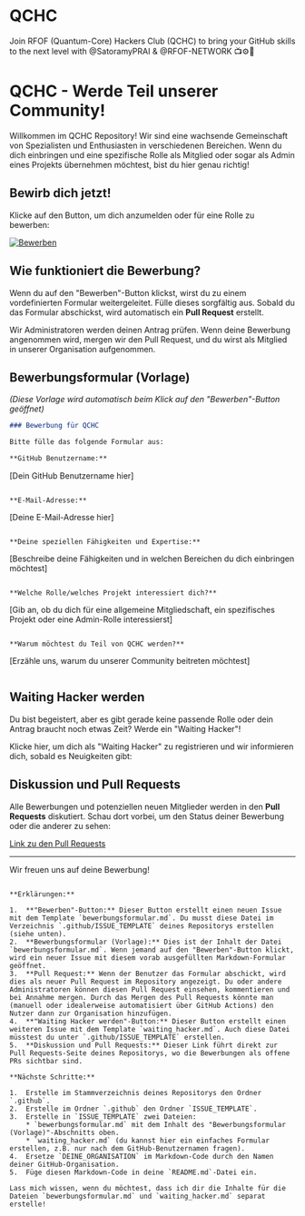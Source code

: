 # QCHC
Join RFOF  (Quantum-Core) Hackers Club (QCHC) to bring your GitHub skills to the next level with @SatoramyPRAI &amp; @RFOF-NETWORK 📺⚙️👾

# QCHC - Werde Teil unserer Community!

Willkommen im QCHC Repository! Wir sind eine wachsende Gemeinschaft von Spezialisten und Enthusiasten in verschiedenen Bereichen. Wenn du dich einbringen und eine spezifische Rolle als Mitglied oder sogar als Admin eines Projekts übernehmen möchtest, bist du hier genau richtig!

## Bewirb dich jetzt!

Klicke auf den Button, um dich anzumelden oder für eine Rolle zu bewerben:

[![Bewerben](https://img.shields.io/badge/Bewerben-jetzt%20einreichen-blue?style=for-the-badge)](https://github.com/DEINE_ORGANISATION/QCHC/issues/new?assignees=&labels=Bewerbung&template=bewerbungsformular.md&title=Neue%20Bewerbung)

## Wie funktioniert die Bewerbung?

Wenn du auf den "Bewerben"-Button klickst, wirst du zu einem vordefinierten Formular weitergeleitet. Fülle dieses sorgfältig aus. Sobald du das Formular abschickst, wird automatisch ein **Pull Request** erstellt.

Wir Administratoren werden deinen Antrag prüfen. Wenn deine Bewerbung angenommen wird, mergen wir den Pull Request, und du wirst als Mitglied in unserer Organisation aufgenommen.

## Bewerbungsformular (Vorlage)

*(Diese Vorlage wird automatisch beim Klick auf den "Bewerben"-Button geöffnet)*

```markdown
### Bewerbung für QCHC

Bitte fülle das folgende Formular aus:

**GitHub Benutzername:**
````

[Dein GitHub Benutzername hier]

```

**E-Mail-Adresse:**
```

[Deine E-Mail-Adresse hier]

```

**Deine speziellen Fähigkeiten und Expertise:**
```

[Beschreibe deine Fähigkeiten und in welchen Bereichen du dich einbringen möchtest]

```

**Welche Rolle/welches Projekt interessiert dich?**
```

[Gib an, ob du dich für eine allgemeine Mitgliedschaft, ein spezifisches Projekt oder eine Admin-Rolle interessierst]

```

**Warum möchtest du Teil von QCHC werden?**
```

[Erzähle uns, warum du unserer Community beitreten möchtest]

```
```

## Waiting Hacker werden

Du bist begeistert, aber es gibt gerade keine passende Rolle oder dein Antrag braucht noch etwas Zeit? Werde ein "Waiting Hacker"\!

Klicke hier, um dich als "Waiting Hacker" zu registrieren und wir informieren dich, sobald es Neuigkeiten gibt:

[](https://www.google.com/search?q=https://github.com/DEINE_ORGANISATION/QCHC/issues/new%3Fassignees%3D%26labels%3DWaiting%2520Hacker%26template%3Dwaiting_hacker.md%26title%3DNeuer%2520Waiting%2520Hacker)

## Diskussion und Pull Requests

Alle Bewerbungen und potenziellen neuen Mitglieder werden in den **Pull Requests** diskutiert. Schau dort vorbei, um den Status deiner Bewerbung oder die anderer zu sehen:

[Link zu den Pull Requests](https://www.google.com/search?q=https://github.com/DEINE_ORGANISATION/QCHC/pulls)

-----

Wir freuen uns auf deine Bewerbung\!

```

**Erklärungen:**

1.  **"Bewerben"-Button:** Dieser Button erstellt einen neuen Issue mit dem Template `bewerbungsformular.md`. Du musst diese Datei im Verzeichnis `.github/ISSUE_TEMPLATE` deines Repositorys erstellen (siehe unten).
2.  **Bewerbungsformular (Vorlage):** Dies ist der Inhalt der Datei `bewerbungsformular.md`. Wenn jemand auf den "Bewerben"-Button klickt, wird ein neuer Issue mit diesem vorab ausgefüllten Markdown-Formular geöffnet.
3.  **Pull Request:** Wenn der Benutzer das Formular abschickt, wird dies als neuer Pull Request im Repository angezeigt. Du oder andere Administratoren können diesen Pull Request einsehen, kommentieren und bei Annahme mergen. Durch das Mergen des Pull Requests könnte man (manuell oder idealerweise automatisiert über GitHub Actions) den Nutzer dann zur Organisation hinzufügen.
4.  **"Waiting Hacker werden"-Button:** Dieser Button erstellt einen weiteren Issue mit dem Template `waiting_hacker.md`. Auch diese Datei müsstest du unter `.github/ISSUE_TEMPLATE` erstellen.
5.  **Diskussion und Pull Requests:** Dieser Link führt direkt zur Pull Requests-Seite deines Repositorys, wo die Bewerbungen als offene PRs sichtbar sind.

**Nächste Schritte:**

1.  Erstelle im Stammverzeichnis deines Repositorys den Ordner `.github`.
2.  Erstelle im Ordner `.github` den Ordner `ISSUE_TEMPLATE`.
3.  Erstelle in `ISSUE_TEMPLATE` zwei Dateien:
    * `bewerbungsformular.md` mit dem Inhalt des "Bewerbungsformular (Vorlage)"-Abschnitts oben.
    * `waiting_hacker.md` (du kannst hier ein einfaches Formular erstellen, z.B. nur nach dem GitHub-Benutzernamen fragen).
4.  Ersetze `DEINE_ORGANISATION` im Markdown-Code durch den Namen deiner GitHub-Organisation.
5.  Füge diesen Markdown-Code in deine `README.md`-Datei ein.

Lass mich wissen, wenn du möchtest, dass ich dir die Inhalte für die Dateien `bewerbungsformular.md` und `waiting_hacker.md` separat erstelle!
```
